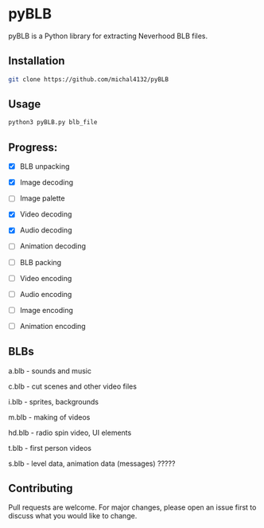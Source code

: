 # pyBLB

pyBLB is a Python library for extracting Neverhood BLB files.

## Installation
```bash
git clone https://github.com/michal4132/pyBLB
```

## Usage

```bash
python3 pyBLB.py blb_file
```
## Progress:
- [x] BLB unpacking
- [x] Image decoding
- [ ] Image palette 
- [x] Video decoding
- [x] Audio decoding
- [ ] Animation decoding

- [ ] BLB packing
- [ ] Video encoding
- [ ] Audio encoding
- [ ] Image encoding
- [ ] Animation encoding

## BLBs
a.blb  - sounds and music

c.blb  - cut scenes and other video files

i.blb  - sprites, backgrounds

m.blb  - making of videos

hd.blb - radio spin video, UI elements

t.blb  - first person videos

s.blb  - level data, animation data (messages) ?????


## Contributing
Pull requests are welcome. For major changes, please open an issue first to discuss what you would like to change.
